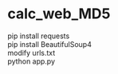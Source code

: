 # calc_web_MD5

pip install requests</br>
pip install BeautifulSoup4</br>
modify urls.txt</br>
python app.py</br>

